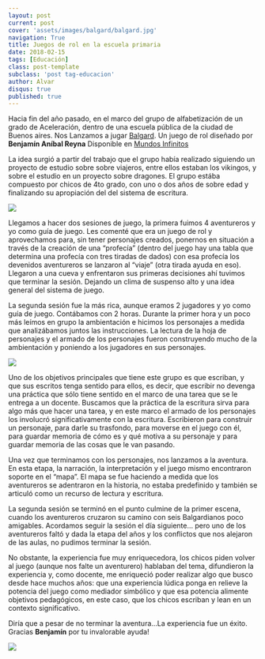 ```yaml
---
layout: post
current: post
cover: 'assets/images/balgard/balgard.jpg'
navigation: True
title: Juegos de rol en la escuela primaria
date: 2018-02-15
tags: [Educación]
class: post-template
subclass: 'post tag-educacion'
author: Alvar
disqus: true
published: true
---
```


Hacia fin del año pasado,  en el marco del grupo de alfabetización de un grado de Aceleración, dentro de una escuela pública de la ciudad de Buenos aires. Nos Lanzamos a jugar [Balgard](http://www.mediafire.com/file/ksd45g5i1e54dak/Balgard.pdf). Un juego de rol diseñado por **Benjamín Aníbal Reyna** Disponible en [Mundos Infinitos](http://mundosinfinitos.webs.com)


La idea surgió a partir del trabajo que el grupo había realizado siguiendo un proyecto de estudio sobre sobre viajeros, entre ellos estaban los vikingos, y sobre el estudio en un proyecto sobre dragones.
El grupo estába compuesto por chicos de 4to grado, con uno o dos años de sobre edad y finalizando su apropiación del del sistema de escritura.


<a href="{{site.url}}{{site.baseurl}}assets/images/balgard/balgard1.jpg" data-lightbox="Juego de Rol" title="Balgard en accióna">
<img src="//images.weserv.nl/?url={{ site.url | replace: 'http://','' | replace: 'https://','' }}assets/images/balgard/balgard1.jpg&w=300&h=300&output=jpg&q=50&t=square"></a>


Llegamos a hacer dos sesiones de juego, la primera fuimos 4 aventureros y yo como guía de juego. Les comenté que era un juego de rol y aprovechamos para, sin tener personajes creados, ponernos en situación a través de la creación de una “profecía” (dentro del juego hay una tabla que determina una profecía con tres tiradas de dados) con esa profecía los devenidos aventureros se lanzaron al “viaje” (otra tirada ayuda en eso). Llegaron a una cueva y enfrentaron sus primeras decisiones ahí tuvimos que terminar la sesión. Dejando un clima de suspenso alto y una idea general del sistema de juego.

La segunda sesión fue la más rica, aunque eramos 2 jugadores y yo como  guía de juego. Contábamos con 2 horas. Durante la primer hora y un poco más leímos en grupo la ambientación e hicimos los personajes a medida que analizábamos juntos las instrucciones.
La lectura de la hoja de personajes y el armado de los personajes fueron construyendo mucho de la ambientación y poniendo a los jugadores en sus personajes.

<a href="{{site.url}}{{site.baseurl}}assets/images/balgard/balgard2.jpg" data-lightbox="Juego de Rol" title="Balgard en accióna">
<img src="//images.weserv.nl/?url={{ site.url | replace: 'http://','' | replace: 'https://','' }}assets/images/balgard/balgard2.jpg&w=300&h=300&output=jpg&q=50&t=square"></a>

Uno de los objetivos principales que tiene este grupo es que escriban, y que sus escritos tenga sentido para ellos, es decir, que escribir no devenga una práctica que sólo tiene sentido en el marco de una tarea que se le entrega a un docente. Buscamos que la práctica de la escritura sirva para algo más que hacer una tarea, y en este marco el armado de los personajes los involucró significativamente con la escritura. Escribieron para construir un personaje, para darle su trasfondo, para moverse en el juego con él, para guardar memoria de cómo es y qué motiva a su personaje y para guardar memoria de las cosas que le van pasando.

Una vez que terminamos con los personajes, nos lanzamos a la aventura. En esta etapa, la narración, la interpretación y el juego mismo encontraron soporte en el “mapa”. El mapa se fue haciendo a medida que los aventureros se adentraron en la historia, no estaba predefinido y también se articuló como un recurso de lectura y escritura.

La segunda sesión se terminó en el punto culmine de la primer escena, cuando los aventureros cruzaron su camino con seis Balgardianos poco amigables. Acordamos seguir la sesión el día siguiente… pero uno de los aventureros faltó y dada la etapa del años y los conflictos que nos alejaron de las aulas, no pudimos terminar la sesión.

No obstante, la experiencia fue muy enriquecedora, los chicos piden volver al juego (aunque nos falte un aventurero) hablaban del tema, difundieron la experiencia y, como docente, me enriqueció poder realizar algo que busco desde hace muchos años: que una experiencia lúdica ponga en relieve la potencia del juego como mediador simbólico y que esa potencia alimente objetivos pedagógicos, en este caso, que los chicos escriban y lean en un contexto significativo.

Diría que a pesar de no terminar la aventura...La experiencia fue un éxito. Gracias **Benjamín** por tu invalorable ayuda!

<a href="{{site.url}}{{site.baseurl}}assets/images/balgard/balgardreco.jpg" data-lightbox="Juego de Rol" title="Balgard en accióna">
<img src="//images.weserv.nl/?url={{ site.url | replace: 'http://','' | replace: 'https://','' }}assets/images/balgard/balgardreco.jpg&w=300&h=300&output=jpg&q=50&t=square"></a>
